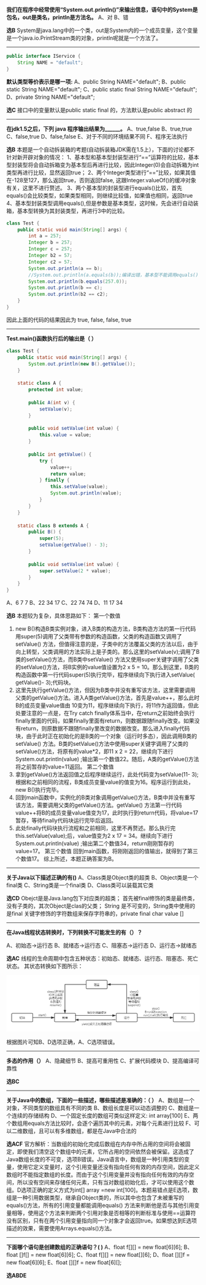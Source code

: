 **我们在程序中经常使用“System.out.println()”来输出信息，语句中的System是包名，out是类名，println是方法名。**
A、对
B、错

**选B**
System是java.lang中的一个类，out是System内的一个成员变量，这个变量是一个java.io.PrintStream类的对象，println呢就是一个方法了。

---

```java
public interface IService {
    String NAME = "default";
}
```

**默认类型等价表示是哪一项:**
A、public String NAME="default";
B、public static String NAME="default";
C、public static final String NAME="default";
D、private String NAME="default";

**选C**
接口中的变量默认是public static final 的，方法默认是public abstract 的

---

**在jdk1.5之后，下列 java 程序输出结果为______。**
A、true,false
B、true,true
C、false,true
D、false,false
E、对于不同的环境结果不同
F、程序无法执行

**选B**
本题是一个自动拆装箱的考题(自动拆装箱JDK需在1.5上），下面的讨论都不针对新开辟对象的情况：
1、基本型和基本型封装型进行“==”运算符的比较，基本型封装型将会自动拆箱变为基本型后再进行比较，因此Integer(0)会自动拆箱为int类型再进行比较，显然返回true；
2、两个Integer类型进行“==”比较，如果其值在-128至127，那么返回true，否则返回false, 这跟Integer.valueOf()的缓冲对象有关，这里不进行赘述。
3、两个基本型的封装型进行equals()比较，首先equals()会比较类型，如果类型相同，则继续比较值，如果值也相同，返回true
4、基本型封装类型调用equals(),但是参数是基本类型，这时候，先会进行自动装箱，基本型转换为其封装类型，再进行3中的比较。

```java
class Test {
    public static void main(String[] args) {
        int a = 257;
        Integer b = 257;
        Integer c = 257;
        Integer b2 = 57;
        Integer c2 = 57;
        System.out.println(a == b);
        //System.out.println(a.equals(b));编译出错，基本型不能调用equals() 
        System.out.println(b.equals(257.0));
        System.out.println(b == c);
        System.out.println(b2 == c2);
    }
}
```

因此上面的代码的结果因此为 true, false, false, true

---

**Test.main()函数执行后的输出是（ ）**

```java
class Test {
    public static void main(String[] args) {
        System.out.println(new B().getValue());
    }

    static class A {
        protected int value;

        public A(int v) {
            setValue(v);
        }

        public void setValue(int value) {
            this.value = value;
        }

        public int getValue() {
            try {
                value++;
                return value;
            } finally {
                this.setValue(value);
                System.out.println(value);
            }
        }
    }

    static class B extends A {
        public B() {
            super(5);
            setValue(getValue() - 3);
        }

        public void setValue(int value) {
            super.setValue(2 * value);
        }
    }
}
```

A、6 7 7
B、22 34 17
C、22 74 74
D、11 17 34

**选B**
本题较为复杂，具体思路如下：
第一个数值

1. new B()构造B类实例对象，进入B类的构造方法，B类构造方法的第一行代码用super(5)调用了父类带有参数的构造函数，父类的构造函数又调用了setValue()
   方法，但值得注意的是，子类中的方法覆盖父类的方法以后，由于向上转型，父类调用的方法实际上是子类的。那么这里的setValue(v);调用了B类的setValue()方法，而B类中setValue()
   方法又使用super关键字调用了父类的setValue()方法，将B实例的value值设置为2 x 5 = 10。那么到这里，B类的构造函数中第一行代码super(5)执行完毕，程序继续向下执行进入setValue(
   getValue()- 3);代码块。
2. 这里先执行getValue()方法，但因为B类中并没有重写该方法，这里需要调用父类的getValue()方法。进入A类getValue()方法，首先是value++，那么此时B的成员变量value值由
   10变为11，程序继续向下执行，将11作为返回值，但此处要注意的一点是，在Try catch
   finally体系当中，在return之前始终会执行finally里面的代码，如果finally里面有return，则数据跟随finally改变。如果没有return，则原数据不跟随finally里改变的数据改变。那么进入finally代码块，由于此时正在初始化的是B类的一个对象（运行时多态），因此调用B类的setValue()
   方法。B类的setValue()方法中使用super关键字调用了父类的setValue()方法，将原有的value*2，即11 x 2 = 22，继续向下进行System.out.println(value)
   ;输出第一个数值22。随后，A类的getValue()方法将之前暂存的value=11返回。
   第二个数值
3. 拿到getValue()方法返回值之后程序继续运行，此处代码变为setValue(11- 3);根据和之前相同的流程，B类成员变量value的值变为16。程序运行到此处，new B()执行完毕。
4. 回到main函数中，实例化的B类对象调用getValue()方法，B类中并没有重写该方法，需要调用父类的getValue()方法。getValue()
   方法第一行代码value++将B的成员变量value值变为17，此时执行到return代码，将value=17暂存，等待finally代码块运行完毕后返回。
5. 此处finally代码块执行流程和之前相同，这里不再赘述。那么执行完this.setValue(value);后，value值变为2 x 17 = 34。继续向下进行System.out.println(value)
   ;输出第二个数值34，return刚刚暂存的value=17。
   第三个数值
   回到main函数，将刚刚返回的值输出，就得到了第三个数值17。
   综上所述，本题正确答案为B。

---

**关于Java以下描述正确的有()**
A、Class类是Object类的超类
B、Object类是一个final类
C、String类是一个final类
D、Class类可以装载其它类

**选CD**
Obejct是是Java.lang包下对应类的超类；
首先被final修饰的类是最终类，没有子类的，其次Object是clas的父类；
String 是不可变的，String类中使用的是final 关键字修饰的字符数组来保存字符串的，private final char value []

---

**在Java线程状态转换时，下列转换不可能发生的有（）？**

A、初始态->运行态
B、就绪态->运行态
C、阻塞态->运行态
D、运行态->就绪态

**选AC**
线程的生命周期中包含五种状态：初始态、就绪态、运行态、阻塞态、死亡状态。
其状态转换如下图所示：

![1](images/1.png)

根据图片可知B、D选项正确，A、C选项错误。

---

**多态的作用（）**
A、隐藏细节
B、提高可重用性
C、扩展代码模块
D、提高编译可靠性

**选BC**

---

**关于Java中的数组，下面的一些描述，哪些描述是准确的：（ ）**
A、数组是一个对象，不同类型的数组具有不同的类
B、数组长度是可以动态调整的
C、数组是一个连续的存储结构
D、一个固定长度的数组可类似这样定义: int array[100]
E、两个数组用equals方法比较时，会逐个遍历其中的元素，对每个元素进行比较
F、可以二维数组，且可以有多维数组，都是在Java中合法的

**选ACF**
官方解析：当数组的初始化完成后数组在内存中所占用的空间将会被固定，即使我们清空这个数组中的元素，它所占用的空间依然会被保留。这造成了Java数组长度的不可变，选项B错误。Java语言中，数组是一种引用类型的变量，使用它定义变量时，这个引用变量还没有指向任何有效的内存空间，因此定义数组时不能指定数组的长度。而由于这个引用变量并没有指向任何有效的内存空间，所以没有空间来存储任何元素，只有当对数组初始化后，才可以使用这个数组。D选项正确的定义方式为int[]
array =new int[100]。本题易错点是E选项，数组是一种引用数据类型，继承自Object类的，所以其中也包含了未被重写的equals()方法，所有的引用变量都能调用equals()
方法来判断他是否与其他引用变量相等，使用这个方法来判断两个引用对象是否相等的判断标准与使用==运算符没有区别，只有在两个引用变量指向同一个对象才会返回true。如果想达到E选项描述的效果，需要使用Arrays.equals()方法。

---

**下面哪个语句是创建数组的正确语句？( )**
A、float f[][] = new float[6][6];
B、float []f[] = new float[6][6];
C、float f[][] = new float[][6];
D、float [][]f = new float[6][6];
E、float [][]f = new float[6][];

**选ABDE**
